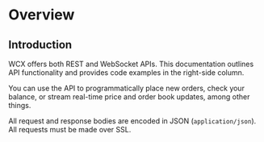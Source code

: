 <h1 id='overview' class='section-header'>Overview</h1>

## Introduction

WCX offers both REST and WebSocket APIs. This documentation outlines API functionality and provides code examples in the right-side column.

You can use the API to programmatically place new orders, check your balance, or stream real-time price and order book updates, among other things.

All request and response bodies are encoded in JSON (`application/json`). All requests must be made over SSL.